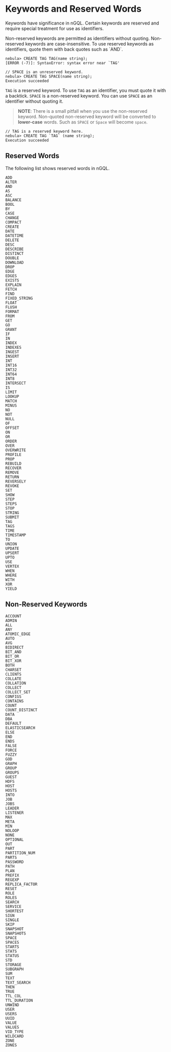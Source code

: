 # Keywords and Reserved Words

Keywords have significance in nGQL. Certain keywords are reserved and require special treatment for use as identifiers.

Non-reserved keywords are permitted as identifiers without quoting. Non-reserved keywords are case-insensitive. To use reserved keywords as identifiers, quote them with back quotes such as \`AND\`.

```ngql
nebula> CREATE TAG TAG(name string);
[ERROR (-7)]: SyntaxError: syntax error near `TAG'

// SPACE is an unreserved keyword.
nebula> CREATE TAG SPACE(name string);
Execution succeeded
```

`TAG` is a reserved keyword. To use `TAG` as an identifier, you must quote it with a backtick. `SPACE` is a non-reserved keyword. You can use `SPACE` as an identifier without quoting it. 

> **NOTE**: There is a small pitfall when you use the non-reserved keyword. Non-quoted non-reserved keyword will be converted to **lower-case** words. Such as `SPACE` or `Space` will become `space`.

```ngql
// TAG is a reserved keyword here.
nebula> CREATE TAG `TAG` (name string);
Execution succeeded
```

## Reserved Words

The following list shows reserved words in nGQL.

```ngql
ADD
ALTER
AND
AS
ASC
BALANCE
BOOL
BY
CASE
CHANGE
COMPACT
CREATE
DATE
DATETIME
DELETE
DESC
DESCRIBE
DISTINCT
DOUBLE
DOWNLOAD
DROP
EDGE
EDGES
EXISTS
EXPLAIN
FETCH
FIND
FIXED_STRING
FLOAT
FLUSH
FORMAT
FROM
GET
GO
GRANT
IF
IN
INDEX
INDEXES
INGEST
INSERT
INT
INT16
INT32
INT64
INT8
INTERSECT
IS
LIMIT
LOOKUP
MATCH
MINUS
NO
NOT
NULL
OF
OFFSET
ON
OR
ORDER
OVER
OVERWRITE
PROFILE
PROP
REBUILD
RECOVER
REMOVE
RETURN
REVERSELY
REVOKE
SET
SHOW
STEP
STEPS
STOP
STRING
SUBMIT
TAG
TAGS
TIME
TIMESTAMP
TO
UNION
UPDATE
UPSERT
UPTO
USE
VERTEX
WHEN
WHERE
WITH
XOR
YIELD
```

## Non-Reserved Keywords

```ngql
ACCOUNT
ADMIN
ALL
ANY
ATOMIC_EDGE
AUTO
AVG
BIDIRECT
BIT_AND
BIT_OR
BIT_XOR
BOTH
CHARSET
CLIENTS
COLLATE
COLLATION
COLLECT
COLLECT_SET
CONFIGS
CONTAINS
COUNT
COUNT_DISTINCT
DATA
DBA
DEFAULT
ELASTICSEARCH
ELSE
END
ENDS
FALSE
FORCE
FUZZY
GOD
GRAPH
GROUP
GROUPS
GUEST
HDFS
HOST
HOSTS
INTO
JOB
JOBS
LEADER
LISTENER
MAX
META
MIN
NOLOOP
NONE
OPTIONAL
OUT
PART
PARTITION_NUM
PARTS
PASSWORD
PATH
PLAN
PREFIX
REGEXP
REPLICA_FACTOR
RESET
ROLE
ROLES
SEARCH
SERVICE
SHORTEST
SIGN
SINGLE
SKIP
SNAPSHOT
SNAPSHOTS
SPACE
SPACES
STARTS
STATS
STATUS
STD
STORAGE
SUBGRAPH
SUM
TEXT
TEXT_SEARCH
THEN
TRUE
TTL_COL
TTL_DURATION
UNWIND
USER
USERS
UUID
VALUE
VALUES
VID_TYPE
WILDCARD
ZONE
ZONES
```

